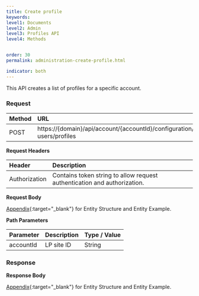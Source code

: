 ```yaml
---
title: Create profile
keywords:
level1: Documents
level2: Admin
level3: Profiles API
level4: Methods


order: 30
permalink: administration-create-profile.html

indicator: both
---
```


This API creates a list of profiles for a specific account.

### Request

| Method |  URL  |
| :--------  | :----- |
|POST  |      https://{domain}/api/account/{accountId}/configuration/le-users/profiles |

**Request Headers**

 |Header | Description |
 |:----- | :---------- |
 |Authorization | Contains token string to allow request authentication and authorization. |

**Request Body**

[Appendix](administration-profiles-appendix.html){:target="_blank"} for Entity Structure and Entity Example.

**Path Parameters**

| Parameter    |  Description |   Type / Value  |
| :----------   | :------------ | :------------ |
| accountId  |    LP site ID  |  String  |

### Response

**Response Body**

[Appendix](administration-profiles-appendix.html){:target="_blank"} for Entity Structure and Entity Example.
